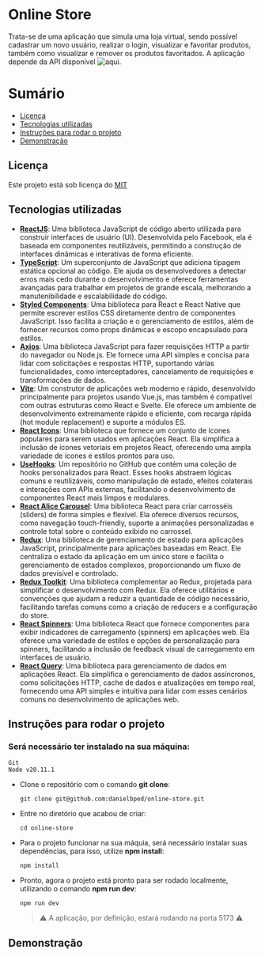 # Online Store

Trata-se de uma aplicação que simula uma loja virtual, sendo possível cadastrar um novo usuário, realizar o login, visualizar e favoritar produtos, também como visualizar e remover os produtos favoritados. A aplicação depende da API disponível ![aqui](https://github.com/danielbped/online-store-api).

# Sumário
- [Licença](#licenca)
- [Tecnologias utilizadas](#tecnologias)
- [Instruções para rodar o projeto](#instrucoes)
- [Demonstração](#demo)

## Licença <a name="licenca"></a>
Este projeto está sob licença do [MIT](https://github.com/danielbped/online-store/blob/master/LICENSE)

## Tecnologias utilizadas <a name="tecnologias"></a>
- [**ReactJS**](https://react.dev/): Uma biblioteca JavaScript de código aberto utilizada para construir interfaces de usuário (UI). Desenvolvida pelo Facebook, ela é baseada em componentes reutilizáveis, permitindo a construção de interfaces dinâmicas e interativas de forma eficiente.
- [**TypeScript**](https://www.typescriptlang.org/): Um superconjunto de JavaScript que adiciona tipagem estática opcional ao código. Ele ajuda os desenvolvedores a detectar erros mais cedo durante o desenvolvimento e oferece ferramentas avançadas para trabalhar em projetos de grande escala, melhorando a manutenibilidade e escalabilidade do código.
- [**Styled Components**](https://styled-components.com/): Uma biblioteca para React e React Native que permite escrever estilos CSS diretamente dentro de componentes JavaScript. Isso facilita a criação e o gerenciamento de estilos, além de fornecer recursos como props dinâmicas e escopo encapsulado para estilos.
- [**Axios**](https://axios-http.com/ptbr/docs/intro): Uma biblioteca JavaScript para fazer requisições HTTP a partir do navegador ou Node.js. Ele fornece uma API simples e concisa para lidar com solicitações e respostas HTTP, suportando várias funcionalidades, como interceptadores, cancelamento de requisições e transformações de dados.
- [**Vite**](https://vitejs.dev/): Um construtor de aplicações web moderno e rápido, desenvolvido principalmente para projetos usando Vue.js, mas também é compatível com outras estruturas como React e Svelte. Ele oferece um ambiente de desenvolvimento extremamente rápido e eficiente, com recarga rápida (hot module replacement) e suporte a módulos ES.
- [**React Icons**](https://react-icons.github.io/react-icons/): Uma biblioteca que fornece um conjunto de ícones populares para serem usados em aplicações React. Ela simplifica a inclusão de ícones vetoriais em projetos React, oferecendo uma ampla variedade de ícones e estilos prontos para uso.
- [**UseHooks**](https://github.com/uidotdev/usehooks): Um repositório no GitHub que contém uma coleção de hooks personalizados para React. Esses hooks abstraem lógicas comuns e reutilizáveis, como manipulação de estado, efeitos colaterais e interações com APIs externas, facilitando o desenvolvimento de componentes React mais limpos e modulares.
- [**React Alice Carousel**](https://github.com/maxmarinich/react-alice-carousel): Uma biblioteca React para criar carrosséis (sliders) de forma simples e flexível. Ela oferece diversos recursos, como navegação touch-friendly, suporte a animações personalizadas e controle total sobre o conteúdo exibido no carrossel.
- [**Redux**](https://redux.js.org/): Uma biblioteca de gerenciamento de estado para aplicações JavaScript, principalmente para aplicações baseadas em React. Ele centraliza o estado da aplicação em um único store e facilita o gerenciamento de estados complexos, proporcionando um fluxo de dados previsível e controlado.
- [**Redux Toolkit**](https://redux-toolkit.js.org/): Uma biblioteca complementar ao Redux, projetada para simplificar o desenvolvimento com Redux. Ela oferece utilitários e convenções que ajudam a reduzir a quantidade de código necessário, facilitando tarefas comuns como a criação de reducers e a configuração do store.
- [**React Spinners**](https://www.davidhu.io/react-spinners/): Uma biblioteca React que fornece componentes para exibir indicadores de carregamento (spinners) em aplicações web. Ela oferece uma variedade de estilos e opções de personalização para spinners, facilitando a inclusão de feedback visual de carregamento em interfaces de usuário.
- [**React Query**](https://tanstack.com/query/latest): Uma biblioteca para gerenciamento de dados em aplicações React. Ela simplifica o gerenciamento de dados assíncronos, como solicitações HTTP, cache de dados e atualizações em tempo real, fornecendo uma API simples e intuitiva para lidar com esses cenários comuns no desenvolvimento de aplicações web.

## Instruções para rodar o projeto <a name="instrucoes"></a>

### Será necessário ter instalado na sua máquina:

    Git
    Node v20.11.1

- Clone o repositório com o comando **git clone**:

      git clone git@github.com:danielbped/online-store.git

- Entre no diretório que acabou de criar:

      cd online-store

- Para o projeto funcionar na sua máquia, será necessário instalar suas dependências, para isso, utilize **npm install**:

      npm install

- Pronto, agora o projeto está pronto para ser rodado localmente, utilizando o comando **npm run dev**:

      npm run dev

    > ⚠️ A aplicação, por definição, estará rodando na porta 5173 ⚠️

## Demonstração <a name="demo"></a>